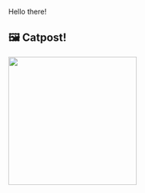 Hello there!



## 🖼️ Catpost!

<sub>
    <img src="https://cdn2.thecatapi.com/images/eeg.jpg" height="256">
</sub>

